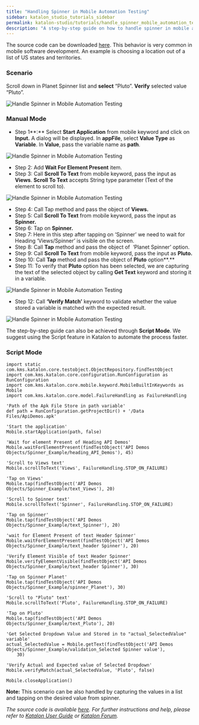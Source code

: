 ```yaml
---
title: "Handling Spinner in Mobile Automation Testing"
sidebar: katalon_studio_tutorials_sidebar
permalink: katalon-studio/tutorials/handle_spinner_mobile_automation_testing.html
description: "A step-by-step guide on how to handle spinner in mobile automation testing using Katalon Studio. This behavior is very common in mobile software development"
---
```

The source code can be downloaded [here](https://github.com/katalon-studio/katalon-mobile-automation/blob/master/Data%20Files/ApiDemos.apk). This behavior is very common in mobile software development. An example is choosing a location out of a list of US states and territories.

### Scenario

Scroll down in Planet Spinner list and **select** “Pluto”. **Verify** selected value “Pluto”.

![Handle Spinner in Mobile Automation Testing](../../images/katalon-studio/tutorials/handle_spinner_mobile_automation_testing/Handle-spinner-in-Mobile-automation-test.png)

### Manual Mode

*   Step 1**:** Select **Start Application** from mobile keyword and click on **Input.** A dialog will be displayed. In **appFile**, select **Value Type** as **Variable**. In **Value**, pass the variable name as **path**.

![Handle Spinner in Mobile Automation Testing](../../images/katalon-studio/tutorials/handle_spinner_mobile_automation_testing/Handle-spinner-in-Mobile-automation-test-1.png)

*   Step 2: Add **Wait For Element Present** item.
*   Step 3: Call **Scroll To Text** from mobile keyword, pass the input as **Views**. **Scroll To Text** accepts String type parameter (Text of the element to scroll to).

![Handle Spinner in Mobile Automation Testing](../../images/katalon-studio/tutorials/handle_spinner_mobile_automation_testing/Handle-spinner-in-Mobile-automation-test-3.png)

*   Step 4: Call Tap method and pass the object of **Views.**
*   Step 5: Call **Scroll To Text** from mobile keyword, pass the input as **Spinner.**
*   Step 6: Tap on **Spinner.**
*   Step 7: Here in this step after tapping on ‘Spinner’ we need to wait for Heading ‘Views/Spinner’ is visible on the screen.
*   Step 8: Call **Tap** method and pass the object of  ‘Planet Spinner’ option.
*   Step 9: Call **Scroll To Text** from mobile keyword, pass the input as **Pluto.**
*   Step 10: Call **Tap** method and pass the object of **Pluto** option**.**
*   Step 11: To verify that **Pluto** option has been selected, we are capturing the text of the selected object by calling **Get Text** keyword and storing it in a variable.

![Handle Spinner in Mobile Automation Testing](../../images/katalon-studio/tutorials/handle_spinner_mobile_automation_testing/Handle-spinner-in-Mobile-automation-test-11.png)

*   Step 12: Call **‘Verify Match’** keyword to validate whether the value stored a variable is matched with the expected result.

![Handle Spinner in Mobile Automation Testing](../../images/katalon-studio/tutorials/handle_spinner_mobile_automation_testing/Handle-spinner-in-Mobile-automation-test-12.png)

The step-by-step guide can also be achieved through **Script Mode**. We suggest using the Script feature in Katalon to automate the process faster.

### Script Mode

```
import static com.kms.katalon.core.testobject.ObjectRepository.findTestObject
import com.kms.katalon.core.configuration.RunConfiguration as RunConfiguration
import com.kms.katalon.core.mobile.keyword.MobileBuiltInKeywords as Mobile
import com.kms.katalon.core.model.FailureHandling as FailureHandling
 
'Path of the Apk File Store in path variable'
def path = RunConfiguration.getProjectDir() + '/Data Files/ApiDemos.apk'
 
'Start the application'
Mobile.startApplication(path, false)
 
'Wait for element Present of Heading API Demos'
Mobile.waitForElementPresent(findTestObject('API Demos Objects/Spinner_Example/heading_API_Demos'), 45)
 
'Scroll to Views text'
Mobile.scrollToText('Views', FailureHandling.STOP_ON_FAILURE)
 
'Tap on Views'
Mobile.tap(findTestObject('API Demos Objects/Spinner_Example/text_Views'), 20)
 
'Scroll to Spinner text'
Mobile.scrollToText('Spinner', FailureHandling.STOP_ON_FAILURE)
 
'Tap on Spinner'
Mobile.tap(findTestObject('API Demos Objects/Spinner_Example/text_Spinner'), 20)
 
'wait for Element Present of text Header Spinner'
Mobile.waitForElementPresent(findTestObject('API Demos Objects/Spinner_Example/text_header Spinner'), 20)
 
'Verify Element Visible of text Header Spinner'
Mobile.verifyElementVisible(findTestObject('API Demos Objects/Spinner_Example/text_header Spinner'), 30)
 
'Tap on Spinner Planet'
Mobile.tap(findTestObject('API Demos Objects/Spinner_Example/spinner_Planet'), 30)
 
'Scroll to "Pluto" text'
Mobile.scrollToText('Pluto', FailureHandling.STOP_ON_FAILURE)
 
'Tap on Pluto'
Mobile.tap(findTestObject('API Demos Objects/Spinner_Example/text_Pluto'), 20)
 
'Get Selected Dropdown Value and Stored in to "actual_SelectedValue" variable'
actual_SelectedValue = Mobile.getText(findTestObject('API Demos Objects/Spinner_Example/validation_Selected Spinner value'),
	30)
 
'Verify Actual and Expected value of Selected Dropdown'
Mobile.verifyMatch(actual_SelectedValue, 'Pluto', false)
 
Mobile.closeApplication()

```

**Note:** This scenario can be also handled by capturing the values in a list and tapping on the desired value from spinner.

_The source code is available [here](https://github.com/katalon-studio/katalon-mobile-automation). For further instructions and help, please refer to [Katalon User Guide](https://docs.katalon.com/x/oArR) or [Katalon Forum](https://forum.katalon.com/)._